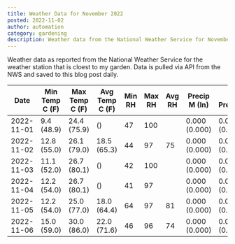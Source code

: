 ```yaml
---
title: Weather Data for November 2022
posted: 2022-11-02
author: automation
category: gardening
description: Weather data from the National Weather Service for November 2022
---
```


Weather data as reported from the National Weather Service for the weather station 
that is cloest to my garden. Data is pulled via API from the NWS and saved to this 
blog post daily.

|Date|Min Temp C (F)|Max Temp C (F)|Avg Temp C (F)|Min RH|Max RH|Avg RH|Precip M (In)|Avg Precip/Hr|
|---|---|---|---|---|---|---|---|---|
|2022-11-01|9.4 (48.9)|24.4 (75.9)| ()|47|100||0.000 (0.000)|0.000 (0.000)|
|2022-11-02|12.8 (55.0)|26.1 (79.0)|18.5 (65.3)|44|97|75|0.000 (0.000)|0.000 (0.000)|
|2022-11-03|11.1 (52.0)|26.7 (80.1)| ()|42|100||0.000 (0.000)|0.000 (0.000)|
|2022-11-04|12.2 (54.0)|26.7 (80.1)| ()|41|97||0.000 (0.000)|0.000 (0.000)|
|2022-11-05|12.2 (54.0)|25.0 (77.0)|18.0 (64.4)|64|97|81|0.000 (0.000)|0.000 (0.000)|
|2022-11-06|15.0 (59.0)|30.0 (86.0)|22.0 (71.6)|46|96|74|0.000 (0.000)|0.000 (0.000)|
